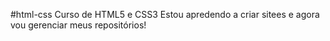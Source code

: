 #html-css
Curso de HTML5 e CSS3
Estou apredendo a criar sitees e agora vou gerenciar meus repositórios!